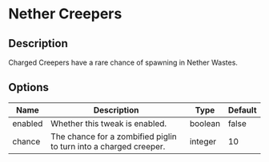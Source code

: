 # Nether Creepers

## Description

Charged Creepers have a rare chance of spawning in Nether Wastes.

## Options

| Name    | Description                                                       | Type    | Default |
|---------|-------------------------------------------------------------------|---------|---------|
| enabled | Whether this tweak is enabled.                                    | boolean | false   |
| chance  | The chance for a zombified piglin to turn into a charged creeper. | integer | 10      |